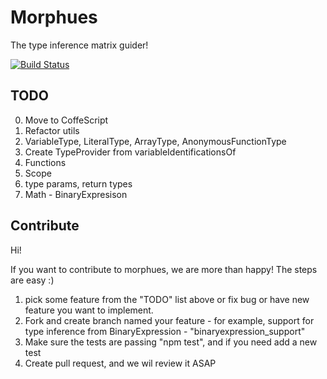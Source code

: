 # Morphues
The type inference matrix guider!


[![Build
Status](https://travis-ci.org/yosy/morphues.png)](https://travis-ci.org/yosy/morphues)


## TODO

0. Move to CoffeScript
1. Refactor utils
  1. VariableType, LiteralType, ArrayType, AnonymousFunctionType
  2. Create TypeProvider from variableIdentificationsOf
2. Functions
  1. Scope
  2. type params, return types
3. Math - BinaryExpresison

## Contribute

Hi!

If you want to contribute to morphues, we are more than happy!
The steps are easy :)

1. pick some feature from the "TODO" list above or fix bug or have new feature you want to implement.
2. Fork and create branch named your feature - for example, support for type inference from BinaryExpression - "binaryexpression_support" 
3. Make sure the tests are passing "npm test", and if you need add a new test
4. Create pull request, and we wil review it ASAP
